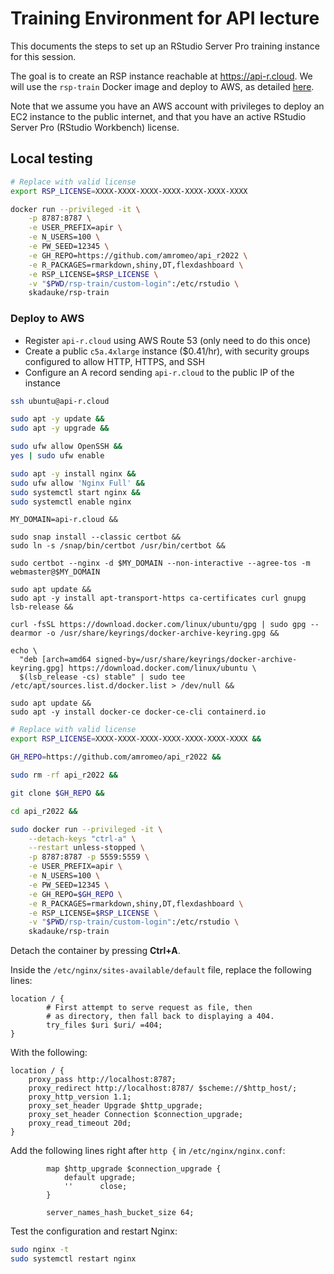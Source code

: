 # Training Environment for API lecture

This documents the steps to set up an RStudio Server Pro training instance for this session.

The goal is to create an RSP instance reachable at <https://api-r.cloud>. We will use the `rsp-train` Docker image and deploy to AWS, as detailed [here](https://github.com/skadauke/rsp-train).

Note that we assume you have an AWS account with privileges to deploy an EC2 instance to the public internet, and that you have an active RStudio Server Pro (RStudio Workbench) license.

## Local testing

```bash
# Replace with valid license
export RSP_LICENSE=XXXX-XXXX-XXXX-XXXX-XXXX-XXXX-XXXX

docker run --privileged -it \
    -p 8787:8787 \
    -e USER_PREFIX=apir \
    -e N_USERS=100 \
    -e PW_SEED=12345 \
    -e GH_REPO=https://github.com/amromeo/api_r2022 \
    -e R_PACKAGES=rmarkdown,shiny,DT,flexdashboard \
    -e RSP_LICENSE=$RSP_LICENSE \
    -v "$PWD/rsp-train/custom-login":/etc/rstudio \
    skadauke/rsp-train
```

### Deploy to AWS

- Register `api-r.cloud` using AWS Route 53 (only need to do this once)
- Create a public `c5a.4xlarge` instance ($0.41/hr), with security groups configured to allow HTTP, HTTPS, and SSH
- Configure an A record sending `api-r.cloud` to the public IP of the instance

```bash
ssh ubuntu@api-r.cloud
```

```bash
sudo apt -y update &&
sudo apt -y upgrade &&

sudo ufw allow OpenSSH &&
yes | sudo ufw enable
```

```bash
sudo apt -y install nginx &&
sudo ufw allow 'Nginx Full' &&
sudo systemctl start nginx &&
sudo systemctl enable nginx
```

```
MY_DOMAIN=api-r.cloud &&

sudo snap install --classic certbot &&
sudo ln -s /snap/bin/certbot /usr/bin/certbot &&

sudo certbot --nginx -d $MY_DOMAIN --non-interactive --agree-tos -m webmaster@$MY_DOMAIN
```

```
sudo apt update &&
sudo apt -y install apt-transport-https ca-certificates curl gnupg lsb-release &&

curl -fsSL https://download.docker.com/linux/ubuntu/gpg | sudo gpg --dearmor -o /usr/share/keyrings/docker-archive-keyring.gpg &&

echo \
  "deb [arch=amd64 signed-by=/usr/share/keyrings/docker-archive-keyring.gpg] https://download.docker.com/linux/ubuntu \
  $(lsb_release -cs) stable" | sudo tee /etc/apt/sources.list.d/docker.list > /dev/null &&

sudo apt update &&
sudo apt -y install docker-ce docker-ce-cli containerd.io
```

```bash
# Replace with valid license
export RSP_LICENSE=XXXX-XXXX-XXXX-XXXX-XXXX-XXXX-XXXX &&

GH_REPO=https://github.com/amromeo/api_r2022 &&

sudo rm -rf api_r2022 &&

git clone $GH_REPO &&

cd api_r2022 &&

sudo docker run --privileged -it \
    --detach-keys "ctrl-a" \
    --restart unless-stopped \
    -p 8787:8787 -p 5559:5559 \
    -e USER_PREFIX=apir \
    -e N_USERS=100 \
    -e PW_SEED=12345 \
    -e GH_REPO=$GH_REPO \
    -e R_PACKAGES=rmarkdown,shiny,DT,flexdashboard \
    -e RSP_LICENSE=$RSP_LICENSE \
    -v "$PWD/rsp-train/custom-login":/etc/rstudio \
    skadauke/rsp-train
```

Detach the container by pressing **Ctrl+A**.

Inside the `/etc/nginx/sites-available/default` file, replace the following lines:

```
location / {
        # First attempt to serve request as file, then
        # as directory, then fall back to displaying a 404.
        try_files $uri $uri/ =404;
}
```

With the following:

```
location / {
    proxy_pass http://localhost:8787;
    proxy_redirect http://localhost:8787/ $scheme://$http_host/;
    proxy_http_version 1.1;
    proxy_set_header Upgrade $http_upgrade;
    proxy_set_header Connection $connection_upgrade;
    proxy_read_timeout 20d;
}
```

Add the following lines right after `http {` in `/etc/nginx/nginx.conf`:

```
        map $http_upgrade $connection_upgrade {
            default upgrade;
            ''      close;
        }

        server_names_hash_bucket_size 64;
```

Test the configuration and restart Nginx:

```bash
sudo nginx -t
sudo systemctl restart nginx
```
